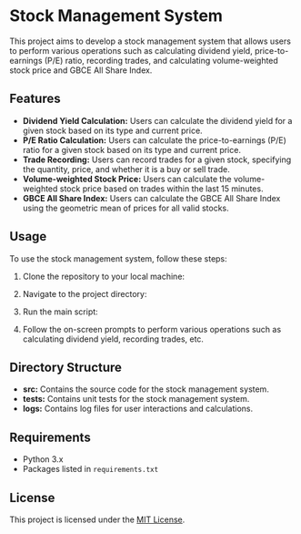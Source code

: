 # Stock Management System

This project aims to develop a stock management system that allows users to perform various operations such as calculating dividend yield, price-to-earnings (P/E) ratio, recording trades, and calculating volume-weighted stock price and GBCE All Share Index.

## Features

- **Dividend Yield Calculation:** Users can calculate the dividend yield for a given stock based on its type and current price.
- **P/E Ratio Calculation:** Users can calculate the price-to-earnings (P/E) ratio for a given stock based on its type and current price.
- **Trade Recording:** Users can record trades for a given stock, specifying the quantity, price, and whether it is a buy or sell trade.
- **Volume-weighted Stock Price:** Users can calculate the volume-weighted stock price based on trades within the last 15 minutes.
- **GBCE All Share Index:** Users can calculate the GBCE All Share Index using the geometric mean of prices for all valid stocks.

## Usage

To use the stock management system, follow these steps:

1. Clone the repository to your local machine:

2. Navigate to the project directory:

3. Run the main script:

4. Follow the on-screen prompts to perform various operations such as calculating dividend yield, recording trades, etc.

## Directory Structure

- **src:** Contains the source code for the stock management system.
- **tests:** Contains unit tests for the stock management system.
- **logs:** Contains log files for user interactions and calculations.

## Requirements

- Python 3.x
- Packages listed in `requirements.txt`

## License

This project is licensed under the [MIT License](LICENSE).
